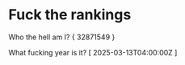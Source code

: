 # Fuck the rankings

Who the hell am I?
{ 32871549 }

What fucking year is it?
[ 2025-03-13T04:00:00Z ]
